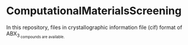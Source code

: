 # ComputationalMaterialsScreening
In this repository, files in crystallographic information file (cif) format of ABX<sub>3<sub/> compounds are available.
